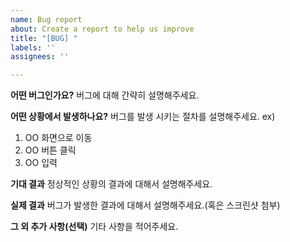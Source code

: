 ```yaml
---
name: Bug report
about: Create a report to help us improve
title: "[BUG] "
labels: ''
assignees: ''

---
```


**어떤 버그인가요?**
버그에 대해 간략히 설명해주세요.

**어떤 상황에서 발생하나요?**
버그를 발생 시키는 절차를 설명해주세요.
ex) 
1. OO 화면으로 이동
2. OO 버튼 클릭
3. OO 입력

**기대 결과**
정상적인 상황의 결과에 대해서 설명해주세요.

**실제 결과**
버그가 발생한 결과에 대해서 설명해주세요.(혹은 스크린샷 첨부)

**그 외 추가 사항(선택)**
기타 사항을 적어주세요.
